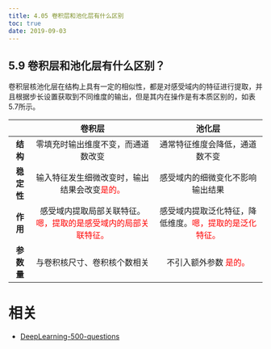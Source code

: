 ```yaml
---
title: 4.05 卷积层和池化层有什么区别
toc: true
date: 2019-09-03
---
```


## 5.9 卷积层和池化层有什么区别？

卷积层核池化层在结构上具有一定的相似性，都是对感受域内的特征进行提取，并且根据步长设置获取到不同维度的输出，但是其内在操作是有本质区别的，如表 5.7所示。

|            |                 卷积层                 |              池化层              |
|:----------:|:--------------------------------------:|:--------------------------------:|
|  **结构**  |   零填充时输出维度不变，而通道数改变   |  通常特征维度会降低，通道数不变  |
| **稳定性** | 输入特征发生细微改变时，输出结果会改变<span style="color:red;">是的。</span> | 感受域内的细微变化不影响输出结果 |
|  **作用**  |        感受域内提取局部关联特征。<span style="color:red;">嗯，提取的是感受域内的局部关联特征。</span>        |  感受域内提取泛化特征，降低维度。<span style="color:red;">嗯，提取的是泛化特征。</span>  |
| **参数量** |      与卷积核尺寸、卷积核个数相关      |          不引入额外参数 <span style="color:red;">是的。</span>         |








# 相关

- [DeepLearning-500-questions](https://github.com/scutan90/DeepLearning-500-questions)

